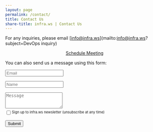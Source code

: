 ```yaml
---
layout: page
permalink: /contact/
title: Contact Us
share-title: infra.ws | Contact Us
---
```


For any inquiries, please email [info@infra.ws](mailto:info@infra.ws?subject=DevOps inquiry)

<div style="text-align: center;">
<a href="https://calendly.com/nmargaritis/30min" class="schedule-btn actionbtn">
  <span class="far fa-calendar-check" aria-hidden="true"></span>
  Schedule Meeting
</a>
</div>

You can also send us a message using this form:

<form action="https://formspree.io/f/mnqlpdla" method="POST" class="form" id="contact-form">
  <div class="row">
    <div class="col-6">
      <input type="email" name="_replyto" required="required" class="form-control input-lg" placeholder="Email" title="Email" style="margin-bottom: 15px;">
    </div>
    <div class="col-6">
      <input type="text" name="name" class="form-control input-lg" placeholder="Name" title="Name" style="margin-bottom: 15px;">
    </div>
  </div>
  <input type="hidden" name="_subject" value="New submission from infra.ws">
  <textarea type="text" name="content" class="form-control input-lg" placeholder="Message" title="Message" required="required" rows="3"></textarea>
  <input type="text" name="_gotcha" style="display:none">
  <input type="hidden" name="_next" value="?message=Your message was sent successfully, thanks!" />

  <div style="margin-top: 5px; display: flex; margin-bottom: 15px; font-size: 0.7rem;">
    <input type="checkbox" id="formspree-subscribe" name="formspree-subscribe" value="agree" style="margin-top: 2px; margin-right: 4px;" />
    <label for="formspree-subscribe">Sign up to infra.ws newsletter (unsubscribe at any time)</label>
  </div>

  <button type="submit" class="btn btn-lg btn-primary">Submit</button>
</form>
